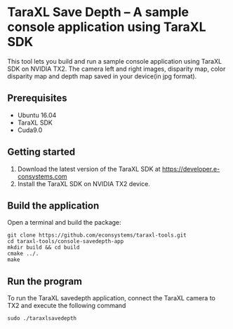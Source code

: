# TaraXL Save Depth – A sample console application using TaraXL SDK

This tool lets you build and run a sample console application using TaraXL SDK on NVIDIA TX2. The camera left and right images, disparity map, color disparity map and depth map saved in your device(in jpg format).

## Prerequisites

- Ubuntu 16.04
- TaraXL SDK
- Cuda9.0

## Getting started

1. Download the latest version of the TaraXL SDK at https://developer.e-consystems.com
2. Install the TaraXL SDK on NVIDIA TX2 device.

## Build the application

Open a terminal and build the package:

    git clone https://github.com/econsystems/taraxl-tools.git
    cd taraxl-tools/console-savedepth-app
    mkdir build && cd build
    cmake ../.
    make

## Run the program

To run the TaraXL savedepth application, connect the TaraXL camera to TX2 and execute the following command

    sudo ./taraxlsavedepth
